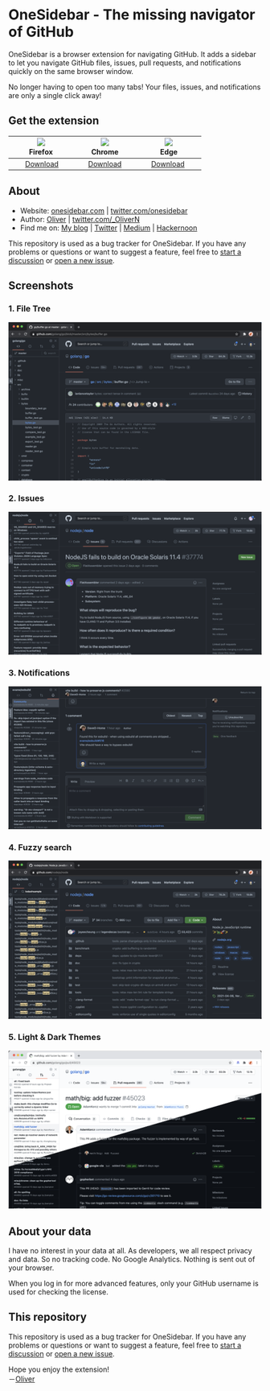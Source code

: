 # OneSidebar - The missing navigator of GitHub

OneSidebar is a browser extension for navigating GitHub. It adds a sidebar to let you
navigate GitHub files, issues, pull requests, and notifications quickly on the
same browser window.

No longer having to open too many tabs! Your files, issues, and notifications
are only a single click away!

## Get the extension

|[![](https://onesidebar.com/f.svg)](https://onesidebar.com/f)<br>Firefox|[![](https://onesidebar.com/c.svg)](https://onesidebar.com/c)<br>Chrome|[![](https://onesidebar.com/e.svg)](https://onesidebar.com/e)<br>Edge|
|:---:|:---:|:---:|
| &nbsp;&nbsp;&nbsp;&nbsp;&nbsp;&nbsp; [Download](https://onesidebar.com/f) &nbsp;&nbsp;&nbsp;&nbsp;&nbsp; | &nbsp;&nbsp;&nbsp;&nbsp;&nbsp; [Download](https://onesidebar.com/c) &nbsp;&nbsp;&nbsp;&nbsp;&nbsp; | &nbsp;&nbsp;&nbsp;&nbsp;&nbsp; [Download](https://onesidebar.com/e) &nbsp;&nbsp;&nbsp;&nbsp;&nbsp;&nbsp; |

## About

- Website: [onesidebar.com](https://onesidebar.com) | [twitter.com/onesidebar](https://twitter.com/onesidebar)
- Author: [Oliver](https://olvrng.github.io) | [twitter.com/_OliverN](https://twitter.com/_OliverN)
- Find me on: [My blog](https://olvrng.github.io) | [Twitter](https://twitter.com/_OliverN) | [Medium](https://olvrng.medium.com/) | [Hackernoon](https://hackernoon.com/u/olvrng)

This repository is used as a bug tracker for OneSidebar. If you have any problems or
questions or want to suggest a feature, feel free to [start a
discussion](https://github.com/onesidebar/OneSidebar/discussions) or [open a new
issue](https://github.com/onesidebar/OneSidebar/issues).

## Screenshots

### 1. File Tree

![files](res/files.png)

### 2. Issues

![issues](res/issues.png)

### 3. Notifications

![notifications](res/notifications.png)

### 4. Fuzzy search

![search](res/search.png)

### 5. Light & Dark Themes

![themes](res/themes.png)

## About your data

I have no interest in your data at all. As developers, we all respect privacy
and data. So no tracking code. No Google Analytics. Nothing is sent out of your
browser.

When you log in for more advanced features, only your GitHub username is used
for checking the license.

## This repository

This repository is used as a bug tracker for OneSidebar. If you have any problems or
questions or want to suggest a feature, feel free to [start a
discussion](https://github.com/onesidebar/OneSidebar/discussions) or [open a new
issue](https://github.com/onesidebar/OneSidebar/issues).

Hope you enjoy the extension!
<br>－[Oliver](https://twitter.com/_OliverN)

